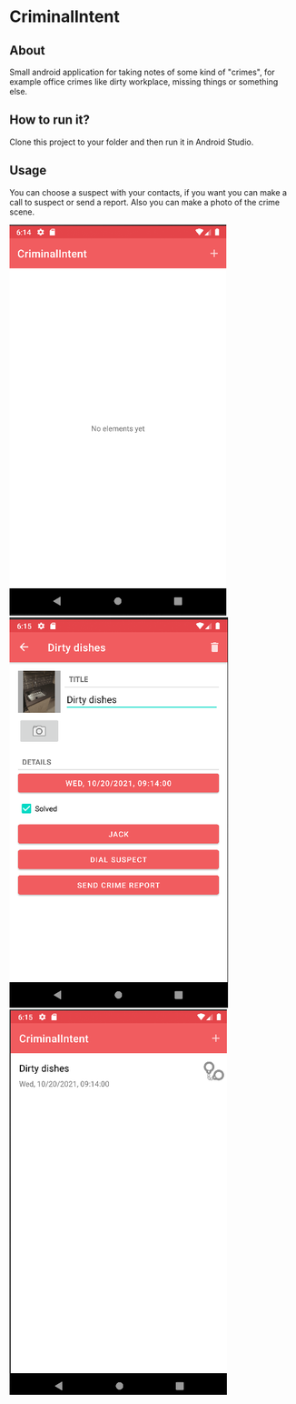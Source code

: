 # CriminalIntent
## About
Small android application for taking notes of some kind of "crimes", 
for example office crimes like dirty workplace, missing things or something else.
## How to run it?
Clone this project to your folder and then run it in Android Studio.
## Usage
You can choose a suspect with your contacts, if you want you can make a call to suspect or send a report.
Also you can make a photo of the crime scene.

![Screenshots](https://github.com/johnmarsel/CriminalIntent/raw/master/screenshots/screenshot1.png) ![Screenshots](https://github.com/johnmarsel/CriminalIntent/raw/master/screenshots/screenshot2.png) 
![Screenshots](https://github.com/johnmarsel/CriminalIntent/raw/master/screenshots/screenshot3.png) 
